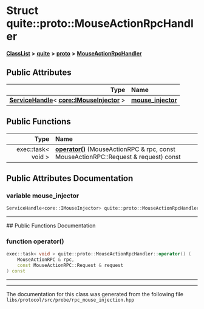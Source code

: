 

# Struct quite::proto::MouseActionRpcHandler



[**ClassList**](annotated.md) **>** [**quite**](namespacequite.md) **>** [**proto**](namespacequite_1_1proto.md) **>** [**MouseActionRpcHandler**](structquite_1_1proto_1_1MouseActionRpcHandler.md)


























## Public Attributes

| Type | Name |
| ---: | :--- |
|  [**ServiceHandle**](classquite_1_1ServiceHandle.md)&lt; [**core::IMouseInjector**](classquite_1_1core_1_1IMouseInjector.md) &gt; | [**mouse\_injector**](#variable-mouse_injector)  <br> |
















## Public Functions

| Type | Name |
| ---: | :--- |
|  exec::task&lt; void &gt; | [**operator()**](#function-operator()) (MouseActionRPC & rpc, const MouseActionRPC::Request & request) const<br> |




























## Public Attributes Documentation




### variable mouse\_injector 

```C++
ServiceHandle<core::IMouseInjector> quite::proto::MouseActionRpcHandler::mouse_injector;
```




<hr>
## Public Functions Documentation




### function operator() 

```C++
exec::task< void > quite::proto::MouseActionRpcHandler::operator() (
    MouseActionRPC & rpc,
    const MouseActionRPC::Request & request
) const
```




<hr>

------------------------------
The documentation for this class was generated from the following file `libs/protocol/src/probe/rpc_mouse_injection.hpp`

